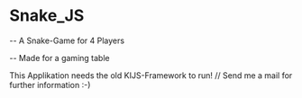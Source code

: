 # Snake_JS

-- A Snake-Game for 4 Players

-- Made for a gaming table

This Applikation needs the old KIJS-Framework to run! // Send me a mail for further information :-)
